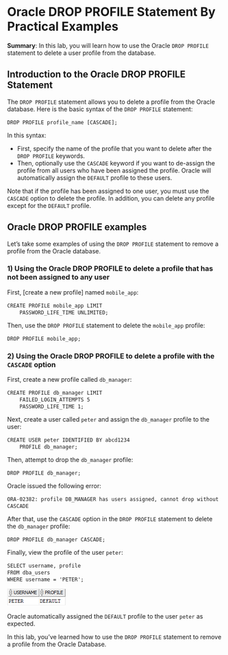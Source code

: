 # Oracle DROP PROFILE Statement By Practical Examples
**Summary**: In this lab, you will learn how to use the Oracle `DROP PROFILE` statement to delete a user profile from the database.

Introduction to the Oracle DROP PROFILE Statement
-------------------------------------------------

The `DROP PROFILE` statement allows you to delete a profile from the Oracle database. Here is the basic syntax of the `DROP PROFILE` statement:

```
DROP PROFILE profile_name [CASCADE];
```


In this syntax:

*   First, specify the name of the profile that you want to delete after the `DROP PROFILE` keywords.
*   Then, optionally use the `CASCADE` keyword if you want to de-assign the profile from all users who have been assigned the profile. Oracle will automatically assign the `DEFAULT` profile to these users.

Note that if the profile has been assigned to one user, you must use the `CASCADE` option to delete the profile. In addition, you can delete any profile except for the `DEFAULT` profile.

Oracle DROP PROFILE examples
----------------------------

Let’s take some examples of using the `DROP PROFILE` statement to remove a profile from the Oracle database.

### 1) Using the Oracle DROP PROFILE to delete a profile that has not been assigned to any user

First, [create a new profile] named `mobile_app`:

```
CREATE PROFILE mobile_app LIMIT 
    PASSWORD_LIFE_TIME UNLIMITED;

```


Then, use the `DROP PROFILE` statement to delete the `mobile_app` profile:

```
DROP PROFILE mobile_app;

```


### 2) Using the Oracle DROP PROFILE to delete a profile with the `CASCADE` option

First, create a new profile called `db_manager`:

```
CREATE PROFILE db_manager LIMIT
    FAILED_LOGIN_ATTEMPTS 5
    PASSWORD_LIFE_TIME 1;

```


Next, create a user called `peter` and assign the `db_manager` profile to the user:

```
CREATE USER peter IDENTIFIED BY abcd1234
    PROFILE db_manager;

```


Then, attempt to drop the `db_manager` profile:

```
DROP PROFILE db_manager;
```


Oracle issued the following error:

```
ORA-02382: profile DB_MANAGER has users assigned, cannot drop without CASCADE
```


After that, use the `CASCADE` option in the `DROP PROFILE` statement to delete the `db_manager` profile:

```
DROP PROFILE db_manager CASCADE;
```


Finally, view the profile of the user `peter`:

```
SELECT username, profile
FROM dba_users
WHERE username = 'PETER';

```


![oracle drop profile example](./images/oracle-drop-profile-example.png)

Oracle automatically assigned the `DEFAULT` profile to the user `peter` as expected.

In this lab, you’ve learned how to use the `DROP PROFILE` statement to remove a profile from the Oracle Database.
